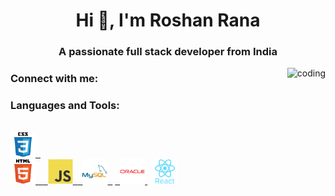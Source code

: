 <h1 align="center">Hi 👋, I'm Roshan Rana</h1>
<h3 align="center">A passionate full stack developer from India</h3>
<img align="right" alt="coding"src="https://user-images.githubusercontent.com/74038190/219923809-b86dc415-a0c2-4a38-bc88-ad6cf06395a8.gif">
<h3 align="left">Connect with me:</h3>
<p align="left">
</p>

<h3 align="left">Languages and Tools:</h3>
<p align="left"> <a href="https://www.w3schools.com/css/" target="_blank" rel="noreferrer">  <br> <img src="https://raw.githubusercontent.com/devicons/devicon/master/icons/css3/css3-original-wordmark.svg" alt="css3" width="40" height="40"/> &nbsp </a> <a href="https://www.w3.org/html/" target="_blank" rel="noreferrer"> <br><img src="https://raw.githubusercontent.com/devicons/devicon/master/icons/html5/html5-original-wordmark.svg" alt="html5" width="40" height="40"/> &nbsp </a> <a href="https://developer.mozilla.org/en-US/docs/Web/JavaScript" target="_blank" rel="noreferrer"> &nbsp <img src="https://raw.githubusercontent.com/devicons/devicon/master/icons/javascript/javascript-original.svg" alt="javascript" width="40" height="40"/>&nbsp </a> <a href="https://www.mysql.com/" target="_blank" rel="noreferrer">&nbsp <img src="https://raw.githubusercontent.com/devicons/devicon/master/icons/mysql/mysql-original-wordmark.svg" alt="mysql" width="40" height="40"/> &nbsp</a> <a href="https://www.oracle.com/" target="_blank" rel="noreferrer"> &nbsp <img src="https://raw.githubusercontent.com/devicons/devicon/master/icons/oracle/oracle-original.svg" alt="oracle" width="40" height="40"/> </a> &nbsp <a href="https://reactjs.org/" target="_blank" rel="noreferrer"> <img src="https://raw.githubusercontent.com/devicons/devicon/master/icons/react/react-original-wordmark.svg" alt="react" width="40" height="40"/> </a> </p>
